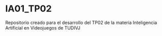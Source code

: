 # IA01_TP02
Repositorio creado para el desarrollo del TP02 de la materia Inteligencia Artificial en Videojuegos de TUDIVJ
